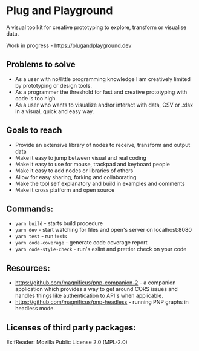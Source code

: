 # Plug and Playground

A visual toolkit for creative prototyping to explore, transform or visualise data.

Work in progress - https://plugandplayground.dev

## Problems to solve

- As a user with no/little programming knowledge I am creatively limited by prototyping or design tools.
- As a programmer the threshold for fast and creative prototyping with code is too high.
- As a user who wants to visualize and/or interact with data, CSV or .xlsx in a visual, quick and easy way.

## Goals to reach

- Provide an extensive library of nodes to receive, transform and output data
- Make it easy to jump between visual and real coding
- Make it easy to use for mouse, trackpad and keyboard people
- Make it easy to add nodes or libraries of others
- Allow for easy sharing, forking and collaborating
- Make the tool self explanatory and build in examples and comments
- Make it cross platform and open source

## Commands:

- `yarn build` - starts build procedure
- `yarn dev` - start watching for files and open's server on localhost:8080
- `yarn test` - run tests
- `yarn code-coverage` - generate code coverage report
- `yarn code-style-check` - run's eslint and prettier check on your code

## Resources:

- https://github.com/magnificus/pnp-companion-2 - a companion application which provides a way to get around CORS issues and handles things like authentication to API's when applicable.
- https://github.com/magnificus/pnp-headless - running PNP graphs in headless mode.

## Licenses of third party packages:

ExifReader: Mozilla Public License 2.0 (MPL-2.0)
